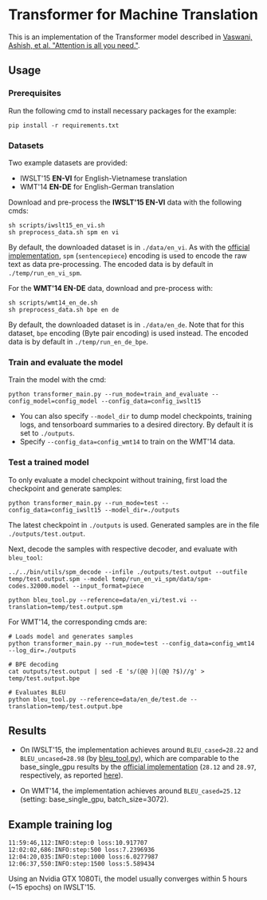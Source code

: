# Transformer for Machine Translation #

This is an implementation of the Transformer model described in [Vaswani, Ashish, et al. "Attention is all you need."](http://papers.nips.cc/paper/7181-attention-is-all-you-need.pdf).

## Usage ##

### Prerequisites ###

Run the following cmd to install necessary packages for the example: 
```
pip install -r requirements.txt
```

### Datasets ###

Two example datasets are provided:
- IWSLT'15 **EN-VI** for English-Vietnamese translation
- WMT'14 **EN-DE** for English-German translation

Download and pre-process the **IWSLT'15 EN-VI** data with the following cmds: 
```
sh scripts/iwslt15_en_vi.sh 
sh preprocess_data.sh spm en vi
```
By default, the downloaded dataset is in `./data/en_vi`. 
As with the [official implementation](https://github.com/tensorflow/tensor2tensor/blob/master/tensor2tensor/models/transformer.py), `spm` (`sentencepiece`) encoding is used to encode the raw text as data pre-processing. The encoded data is by default in `./temp/run_en_vi_spm`. 

For the **WMT'14 EN-DE** data, download and pre-process with:
```
sh scripts/wmt14_en_de.sh
sh preprocess_data.sh bpe en de
```
By default, the downloaded dataset is in `./data/en_de`.
Note that for this dataset, `bpe` encoding (Byte pair encoding) is used instead. The encoded data is by default in `./temp/run_en_de_bpe`. 


### Train and evaluate the model ###

Train the model with the cmd:
```
python transformer_main.py --run_mode=train_and_evaluate --config_model=config_model --config_data=config_iwslt15
```
* You can also specify `--model_dir` to dump model checkpoints, training logs, and tensorboard summaries to a desired directory. By default it is set to `./outputs`. 
* Specify `--config_data=config_wmt14` to train on the WMT'14 data.

### Test a trained model ###

To only evaluate a model checkpoint without training, first load the checkpoint and generate samples: 
```
python transformer_main.py --run_mode=test --config_data=config_iwslt15 --model_dir=./outputs
```
The latest checkpoint in `./outputs` is used. Generated samples are in the file `./outputs/test.output`. 

Next, decode the samples with respective decoder, and evaluate with `bleu_tool`:
```
../../bin/utils/spm_decode --infile ./outputs/test.output --outfile temp/test.output.spm --model temp/run_en_vi_spm/data/spm-codes.32000.model --input_format=piece 

python bleu_tool.py --reference=data/en_vi/test.vi --translation=temp/test.output.spm
```

For WMT'14, the corresponding cmds are:
```
# Loads model and generates samples
python transformer_main.py --run_mode=test --config_data=config_wmt14 --log_dir=./outputs

# BPE decoding
cat outputs/test.output | sed -E 's/(@@ )|(@@ ?$)//g' > temp/test.output.bpe

# Evaluates BLEU
python bleu_tool.py --reference=data/en_de/test.de --translation=temp/test.output.bpe
```

## Results

* On IWSLT'15, the implementation achieves around `BLEU_cased=28.22` and `BLEU_uncased=28.98` (by [bleu_tool.py](./bleu_tool.py)), which are comparable to the base_single_gpu results by the [official implementation](https://github.com/tensorflow/tensor2tensor/blob/master/tensor2tensor/models/transformer.py) (`28.12` and `28.97`, respectively, as reported [here](https://github.com/tensorflow/tensor2tensor/pull/611)).

* On WMT'14, the implementation achieves around `BLEU_cased=25.12` (setting: base_single_gpu, batch_size=3072).


## Example training log

```
11:59:46,112:INFO:step:0 loss:10.917707
12:02:02,686:INFO:step:500 loss:7.2396936
12:04:20,035:INFO:step:1000 loss:6.0277987
12:06:37,550:INFO:step:1500 loss:5.589434
```
Using an Nvidia GTX 1080Ti, the model usually converges within 5 hours (~15 epochs) on IWSLT'15.

